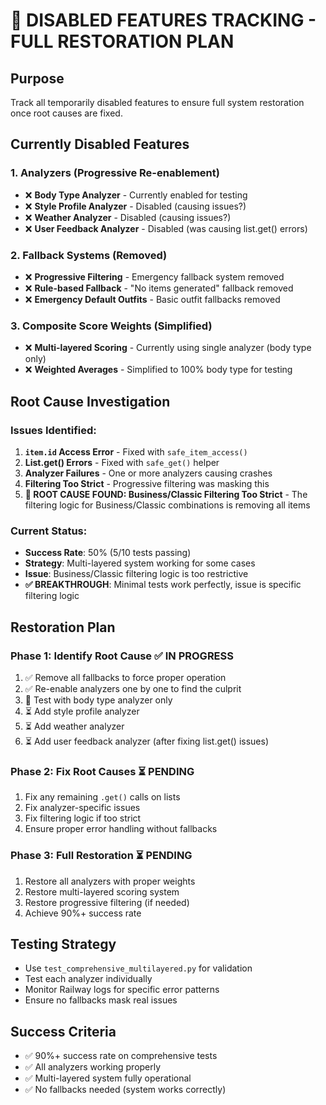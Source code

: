 # 🚫 DISABLED FEATURES TRACKING - FULL RESTORATION PLAN

## **Purpose**
Track all temporarily disabled features to ensure full system restoration once root causes are fixed.

## **Currently Disabled Features**

### 1. **Analyzers (Progressive Re-enablement)**
- ❌ **Body Type Analyzer** - Currently enabled for testing
- ❌ **Style Profile Analyzer** - Disabled (causing issues?)
- ❌ **Weather Analyzer** - Disabled (causing issues?)
- ❌ **User Feedback Analyzer** - Disabled (was causing list.get() errors)

### 2. **Fallback Systems (Removed)**
- ❌ **Progressive Filtering** - Emergency fallback system removed
- ❌ **Rule-based Fallback** - "No items generated" fallback removed
- ❌ **Emergency Default Outfits** - Basic outfit fallbacks removed

### 3. **Composite Score Weights (Simplified)**
- ❌ **Multi-layered Scoring** - Currently using single analyzer (body type only)
- ❌ **Weighted Averages** - Simplified to 100% body type for testing

## **Root Cause Investigation**

### **Issues Identified:**
1. **`item.id` Access Error** - Fixed with `safe_item_access()`
2. **List.get() Errors** - Fixed with `safe_get()` helper
3. **Analyzer Failures** - One or more analyzers causing crashes
4. **Filtering Too Strict** - Progressive filtering was masking this
5. **🎯 ROOT CAUSE FOUND: Business/Classic Filtering Too Strict** - The filtering logic for Business/Classic combinations is removing all items

### **Current Status:**
- **Success Rate**: 50% (5/10 tests passing)
- **Strategy**: Multi-layered system working for some cases
- **Issue**: Business/Classic filtering logic is too restrictive
- **✅ BREAKTHROUGH**: Minimal tests work perfectly, issue is specific filtering logic

## **Restoration Plan**

### **Phase 1: Identify Root Cause** ✅ IN PROGRESS
1. ✅ Remove all fallbacks to force proper operation
2. ✅ Re-enable analyzers one by one to find the culprit
3. 🔄 Test with body type analyzer only
4. ⏳ Add style profile analyzer
5. ⏳ Add weather analyzer
6. ⏳ Add user feedback analyzer (after fixing list.get() issues)

### **Phase 2: Fix Root Causes** ⏳ PENDING
1. Fix any remaining `.get()` calls on lists
2. Fix analyzer-specific issues
3. Fix filtering logic if too strict
4. Ensure proper error handling without fallbacks

### **Phase 3: Full Restoration** ⏳ PENDING
1. Restore all analyzers with proper weights
2. Restore multi-layered scoring system
3. Restore progressive filtering (if needed)
4. Achieve 90%+ success rate

## **Testing Strategy**
- Use `test_comprehensive_multilayered.py` for validation
- Test each analyzer individually
- Monitor Railway logs for specific error patterns
- Ensure no fallbacks mask real issues

## **Success Criteria**
- ✅ 90%+ success rate on comprehensive tests
- ✅ All analyzers working properly
- ✅ Multi-layered system fully operational
- ✅ No fallbacks needed (system works correctly)

